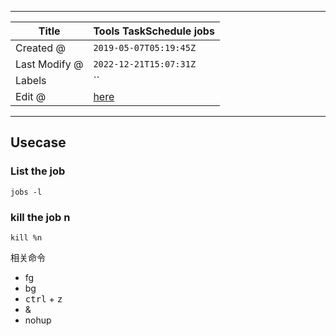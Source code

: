 -----

| Title         | Tools TaskSchedule jobs                             |
| ------------- | --------------------------------------------------- |
| Created @     | `2019-05-07T05:19:45Z`                              |
| Last Modify @ | `2022-12-21T15:07:31Z`                              |
| Labels        | \`\`                                                |
| Edit @        | [here](https://github.com/junxnone/linux/issues/47) |

-----

## Usecase

### List the job

    jobs -l

### kill the job n

    kill %n

相关命令

  - fg
  - bg
  - <kbd>ctrl</kbd> + <kbd>z</kbd>
  - &
  - nohup
